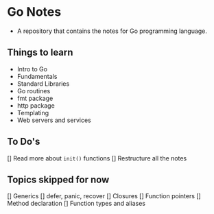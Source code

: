 # Go Notes

- A repository that contains the notes for Go programming language.

## Things to learn

- Intro to Go
- Fundamentals
- Standard Libraries
- Go routines
- fmt package
- http package
- Templating
- Web servers and services

## To Do's

[] Read more about `init()` functions
[] Restructure all the notes

## Topics skipped for now

[] Generics
[] defer, panic, recover
[] Closures
[] Function pointers
[] Method declaration
[] Function types and aliases
